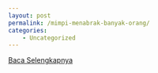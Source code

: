 ```yaml
---
layout: post
permalink: /mimpi-menabrak-banyak-orang/
categories:
    - Uncategorized
---
```


[Baca Selengkapnya](/01)